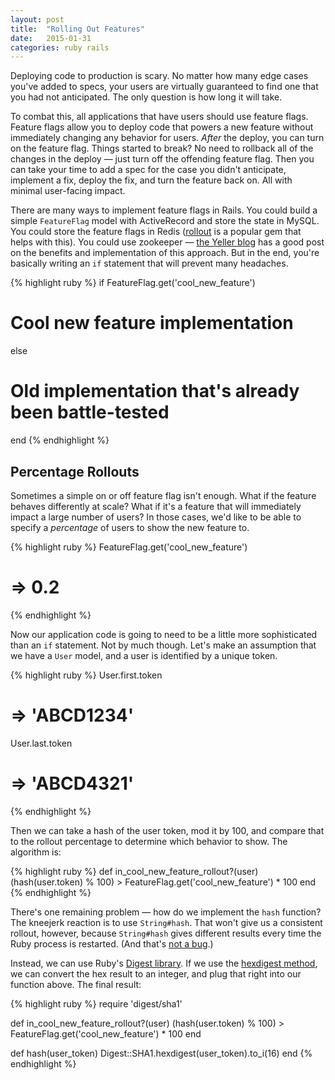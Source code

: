 ```yaml
---
layout: post
title:  "Rolling Out Features"
date:   2015-01-31
categories: ruby rails
---
```


Deploying code to production is scary. No matter how many edge cases you've added to specs, your users are virtually guaranteed to find one that you had not anticipated. The only question is how long it will take.

To combat this, all applications that have users should use feature flags. Feature flags allow you to deploy code that powers a new feature without immediately changing any behavior for users. _After_ the deploy, you can turn on the feature flag. Things started to break? No need to rollback all of the changes in the deploy — just turn off the offending feature flag. Then you can take your time to add a spec for the case you didn't anticipate, implement a fix, deploy the fix, and turn the feature back on. All with minimal user-facing impact.

There are many ways to implement feature flags in Rails. You could build a simple `FeatureFlag` model with ActiveRecord and store the state in MySQL. You could store the feature flags in Redis ([rollout][rollout-gh] is a popular gem that helps with this). You could use zookeeper — [the Yeller blog][yeller-blog] has a good post on the benefits and implementation of this approach. But in the end, you're basically writing an `if` statement that will prevent many headaches.

{% highlight ruby %}
if FeatureFlag.get('cool_new_feature')
  # Cool new feature implementation
else
  # Old implementation that's already been battle-tested
end
{% endhighlight %}

## Percentage Rollouts

Sometimes a simple on or off feature flag isn't enough. What if the feature behaves differently at scale? What if it's a feature that will immediately impact a large number of users? In those cases, we'd like to be able to specify a _percentage_ of users to show the new feature to.

{% highlight ruby %}
FeatureFlag.get('cool_new_feature')
# => 0.2
{% endhighlight %}

Now our application code is going to need to be a little more sophisticated than an `if` statement. Not by much though. Let's make an assumption that we have a `User` model, and a user is identified by a unique token.

{% highlight ruby %}
User.first.token
# => 'ABCD1234'
User.last.token
# => 'ABCD4321'
{% endhighlight %}

Then we can take a hash of the user token, mod it by 100, and compare that to the rollout percentage to determine which behavior to show. The algorithm is:

{% highlight ruby %}
def in_cool_new_feature_rollout?(user)
  (hash(user.token) % 100) > FeatureFlag.get('cool_new_feature') * 100
end
{% endhighlight %}

There's one remaining problem — how do we implement the `hash` function? The kneejerk reaction is to use `String#hash`. That won't give us a consistent rollout, however, because `String#hash` gives different results every time the Ruby process is restarted. (And that's [not a bug][hash-bug].)

Instead, we can use Ruby's [Digest library][digest-docs]. If we use the [hexdigest method][hexdigest], we can convert the hex result to an integer, and plug that right into our function above. The final result:

{% highlight ruby %}
require 'digest/sha1'

def in_cool_new_feature_rollout?(user)
  (hash(user.token) % 100) > FeatureFlag.get('cool_new_feature') * 100
end

def hash(user_token)
  Digest::SHA1.hexdigest(user_token).to_i(16)
end
{% endhighlight %}

[rollout-gh]: https://github.com/FetLife/rollout
[yeller-blog]: http://yellerapp.com/posts/2014-05-14-zookeeper-feature-flags.html
[hash-bug]: https://bugs.ruby-lang.org/issues/4103
[digest-docs]: http://ruby-doc.org/stdlib-2.1.0/libdoc/digest/rdoc/Digest.html
[hexdigest]: http://ruby-doc.org/stdlib-2.1.0/libdoc/digest/rdoc/Digest/Instance.html#method-i-hexdigest
